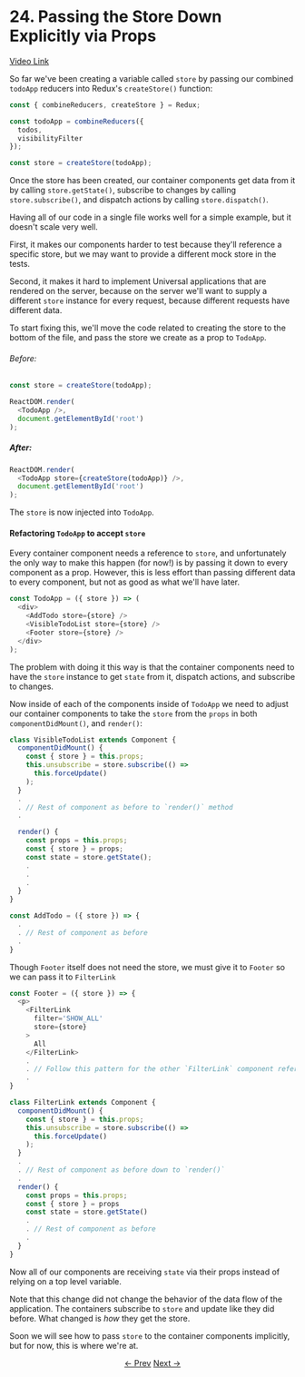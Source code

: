 # 24. Passing the Store Down Explicitly via Props

[Video Link](https://egghead.io/lessons/javascript-redux-passing-the-store-down-explicitly-via-props)

So far we've been creating a variable called `store` by passing our combined `todoApp` reducers into Redux's `createStore()` function:

```JavaScript
const { combineReducers, createStore } = Redux;

const todoApp = combineReducers({
  todos,
  visibilityFilter
});

const store = createStore(todoApp);
```

Once the store has been created, our container components get data from it by calling `store.getState()`, subscribe to changes by calling `store.subscribe()`, and dispatch actions by calling `store.dispatch()`.

Having all of our code in a single file works well for a simple example, but it doesn't scale very well.

First, it makes our components harder to test because they'll reference a specific store, but we may want to provide a different mock store in the tests.

Second, it makes it hard to implement Universal applications that are rendered on the server, because on the server we'll want to supply a different `store` instance for every request, because different requests have different data.

To start fixing this, we'll move the code related to creating the store to the bottom of the file, and pass the store we create as a prop to `TodoApp`.

###### Before:
```JavaScript
const store = createStore(todoApp);

ReactDOM.render(
  <TodoApp />,
  document.getElementById('root')
);
```

##### After:
```JavaScript
ReactDOM.render(
  <TodoApp store={createStore(todoApp)} />,
  document.getElementById('root')
);
```
The `store` is now injected into `TodoApp`.


#### Refactoring `TodoApp` to accept `store`
Every container component needs a reference to `store`, and unfortunately the only way to make this happen (for now!) is by passing it down to every component as a prop. However, this is less effort than passing different data to every component, but not as good as what we'll have later.


```JavaScript
const TodoApp = ({ store }) => (
  <div>
    <AddTodo store={store} />
    <VisibleTodoList store={store} />
    <Footer store={store} />
  </div>
);
```

The problem with doing it this way is that the container components need to have the `store` instance to get `state` from it, dispatch actions, and subscribe to changes.

Now inside of each of the components inside of `TodoApp` we need to adjust our container components to take the `store` from the `props` in both `componentDidMount()`, and `render()`:

```JavaScript
class VisibleTodoList extends Component {
  componentDidMount() {
    const { store } = this.props;
    this.unsubscribe = store.subscribe(() =>
      this.forceUpdate()
    );
  }
  .
  . // Rest of component as before to `render()` method
  .

  render() {
    const props = this.props;
    const { store } = props;
    const state = store.getState();
    .
    .
    .
  }
}
```

```JavaScript
const AddTodo = ({ store }) => {
  .
  . // Rest of component as before
  .
}
```

Though `Footer` itself does not need the store, we must give it to `Footer` so we
can pass it to `FilterLink`

```JavaScript
const Footer = ({ store }) => {
  <p>
    <FilterLink
      filter='SHOW_ALL'
      store={store}
    >
      All
    </FilterLink>
    .
    . // Follow this pattern for the other `FilterLink` component references
    .
}
```

```JavaScript
class FilterLink extends Component {
  componentDidMount() {
    const { store } = this.props;
    this.unsubscribe = store.subscribe(() =>
      this.forceUpdate()
    );
  }
  .
  . // Rest of component as before down to `render()`
  .
  render() {
    const props = this.props;
    const { store } = props
    const state = store.getState()
    .
    . // Rest of component as before
    .
  }
}
```

Now all of our components are receiving `state` via their props instead of relying on a top level variable.

Note that this change did not change the behavior of the data flow of the application. The containers subscribe to `store` and update like they did before. What changed is _how_ they get the store.

Soon we will see how to pass `store` to the container components implicitly, but for now, this is where we're at.

<p align="center">
<a href="https://github.com/tayiorbeii/egghead.io_redux_course_notes/blob/master/18-Extracting_Container_Components_VisibileTodoList__AddTodo.md"><- Prev</a>
<a href="https://github.com/tayiorbeii/egghead.io_redux_course_notes/blob/master/20-Passing_the_Store_Down_Implicitly_via_Context.md">Next -></a>
</p>
